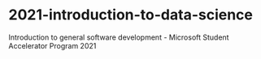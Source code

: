 # 2021-introduction-to-data-science
Introduction to general software development - Microsoft Student Accelerator Program 2021
